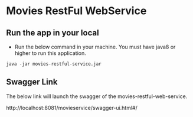 # Movies RestFul WebService

## Run the app in your local

- Run the below command in your machine. You must have java8 or higher to run this application.

```
java -jar movies-restful-service.jar
```

## Swagger Link

The below link will launch the swagger of the movies-restful-web-service.

http://localhost:8081/movieservice/swagger-ui.html#/
